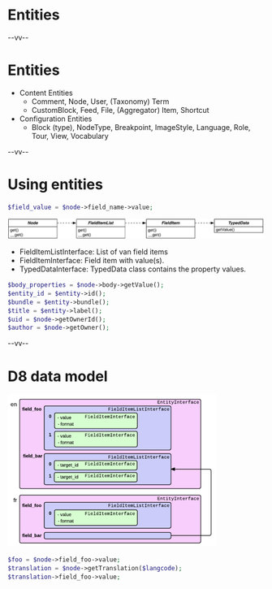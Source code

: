 # Entities

--vv--

# Entities
- Content Entities
  - Comment, Node, User, (Taxonomy) Term
  - CustomBlock, Feed, File, (Aggregator) Item, Shortcut
- Configuration Entities
  - Block (type), NodeType, Breakpoint, ImageStyle, Language, Role, Tour, View, Vocabulary

--vv--

# Using entities

```php
$field_value = $node->field_name->value;
```

![Typed data UML diagram](lesson-3/slides/images/typed-data-uml.png)<!-- .element: style="width: 100%;" -->

- FieldItemListInterface: List of van field items
- FieldItemInterface: Field item with value(s).
- TypedDataInterface: TypedData class contains the property values.

```php
$body_properties = $node->body->getValue();
$entity_id = $entity->id();
$bundle = $entity->bundle();
$title = $entity->label();
$uid = $node->getOwnerId();
$author = $node->getOwner();
```

--vv--

# D8 data model
![Entity data model](lesson-3/slides/images/entity-data-model.png)<!-- .element: style="width: 50%;" -->

```php
$foo = $node->field_foo->value;
$translation = $node->getTranslation($langcode);
$translation->field_foo->value;
```
